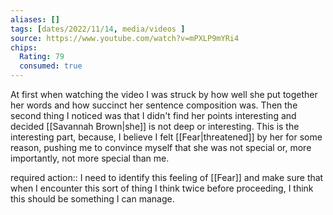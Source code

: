 ```yaml
---
aliases: []
tags: [dates/2022/11/14, media/videos ]
source: https://www.youtube.com/watch?v=mPXLP9mYRi4
chips:
  Rating: 79
  consumed: true
---
```

At first when watching the video I was struck by how well she put together her words and how succinct her sentence composition was. Then the second thing I noticed was that I didn't find her points interesting and decided [[Savannah Brown|she]] is not deep or interesting. This is the interesting part, because, I believe I felt [[Fear|threatened]] by her for some reason, pushing me to convince myself that she was not special or, more importantly, not more special than me.

required action:: I need to identify this feeling of [[Fear]] and make sure that when I encounter this sort of thing I think twice before proceeding, I think this should be something I can manage.
